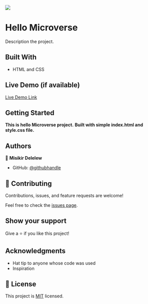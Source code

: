 
![](https://img.shields.io/badge/Microverse-blueviolet)

# Hello Microverse

 Description the project.
## Built With

- HTML and CSS

## Live Demo (if available)

[Live Demo Link](https://livedemo.com)


## Getting Started

**This is hello Microverse project.**
**Built with simple index.html and style.css file.**


## Authors

👤 **Misikir Delelew**

- GitHub: [@githubhandle](https://github.com/MisikirDM)



## 🤝 Contributing

Contributions, issues, and feature requests are welcome!

Feel free to check the [issues page](../../issues/).

## Show your support

Give a ⭐ if you like this project!

## Acknowledgments

- Hat tip to anyone whose code was used
- Inspiration


## 📝 License

This project is [MIT](./MIT.md) licensed.
